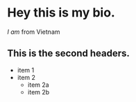# Hey this is my **bio.**
_I am_ from Vietnam
## This is the second headers.
* item 1
* item 2
	* item 2a
	* item 2b
